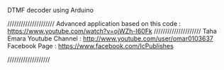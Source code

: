 DTMF decoder using Arduino

/////////////////////
Advanced application based on this code :
https://www.youtube.com/watch?v=ojWZh-I60Fk
/////////////////////
Taha Emara
Youtube Channel : http://www.youtube.com/user/omar0103637
Facebook Page : https://www.facebook.com/IcPublishes

///////////////////

